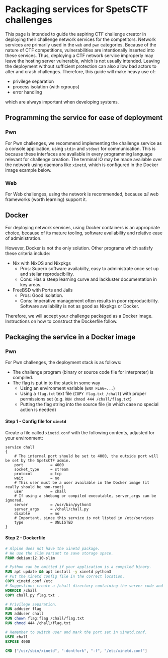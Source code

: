 # Packaging services for SpetsCTF challenges

This page is intended to guide the aspiring CTF challenge creator in
deploying their challenge network services for the competitors. Network
services are primarily used in the `web` and `pwn` categories. Because of
the nature of CTF competitions, vulnerabilities are intentionally inserted
into these services. Thus, deploying a CTF network service improperly may
leave the hosting server vulnerable, which is not usually intended. Leaving
the deployment without sufficient protection can also allow bad actors to
alter and crash challenges. Therefore, this guide will make heavy use of:

- privilege separation
- process isolation (with cgroups)
- error handling

which are always important when developing systems.

## Programming the service for ease of deployment

### Pwn

For Pwn challenges, we recommend implementing the challenge service as a
console application, using `stdin` and `stdout` for communication. This
is because these interfaces are available in every programming language
relevant for challenge creation. The terminal IO may be made available over
the network using daemons like `xinetd`, which is configured in the Docker
image example below.

### Web

For Web challenges, using the network is recommended, because _all_ web
frameworks (worth learning) support it.

## Docker

For deploying network services, using Docker containers is an appropriate
choice, because of its mature tooling, software availability and relative
ease of administration.

However, Docker is not the only solution. Other programs which satisfy these
criteria include:

- Nix with NixOS and Nixpkgs
    - Pros: Superb software availabilty, easy to administrate once set up and stellar reproducibility.
    - Cons: Has a steep learning curve and lackluster documentation in key areas.
- FreeBSD with Ports and Jails
    - Pros: Good isolation.
    - Cons: Imperative management often results in poor reproducibility. Software availability is not as good as Nixpkgs or Docker.

Therefore, we will accept your challenge packaged as a Docker image. Instructions on how to construct the Dockerfile follow.

## Packaging the service in a Docker image

### Pwn

For Pwn challenges, the deployment stack is as follows:

- The challenge program (binary or source code file for interpreter) is compiled.
- The flag is put in to the stack in some way
    - Using an environment variable (`ENV FLAG=...`)
    - Using a `flag.txt` text file (`COPY flag.txt /chall`) with proper permissions set (e.g. `RUN chmod 444 /chall/flag.txt`)
    - Putting the flag string into the source file (in which case no special action is needed)

#### Step 1 - Config file for `xinetd`

Create a file called `xinetd.conf` with the following contents, adjusted for your environment:

```
service chall
{
    # The internal port should be set to 4000, the outside port will be set by the SpetsCTF admin.
    port            = 4000
    socket_type     = stream
    protocol        = tcp
    wait            = no
    # This user must be a user available in the Docker image (it really should be non-root)
    user            = chall
    # If using a shebang or compiled executable, server_args can be ignored.
    server          = /usr/bin/python3
    server_args     = /chall/chall.py
    disable         = no
    # Important, since this service is not listed in /etc/services
    type            = UNLISTED
}
```

#### Step 2 - Dockerfile

```dockerfile
# Alpine does not have the xinetd package.
# We use the slim variant to save storage space.
FROM debian:12.10-slim

# Python can be omitted if your application is a compiled binary.
RUN apt update && apt install -y xinetd python3
# Put the xinetd config file in the correct location.
COPY xinetd.conf /etc
# Suggestion: create a /chall directory containing the server code and flag file.
WORKDIR /chall
COPY chall.py flag.txt .

# Privilege separation.
RUN adduser flag
RUN adduser chall
RUN chown flag:flag /chall/flag.txt
RUN chmod 444 /chall/flag.txt

# Remember to switch user and mark the port set in xinetd.conf.
USER chall
EXPOSE 4000

CMD ["/usr/sbin/xinetd", "-dontfork", "-f", "/etc/xinetd.conf"]
```
